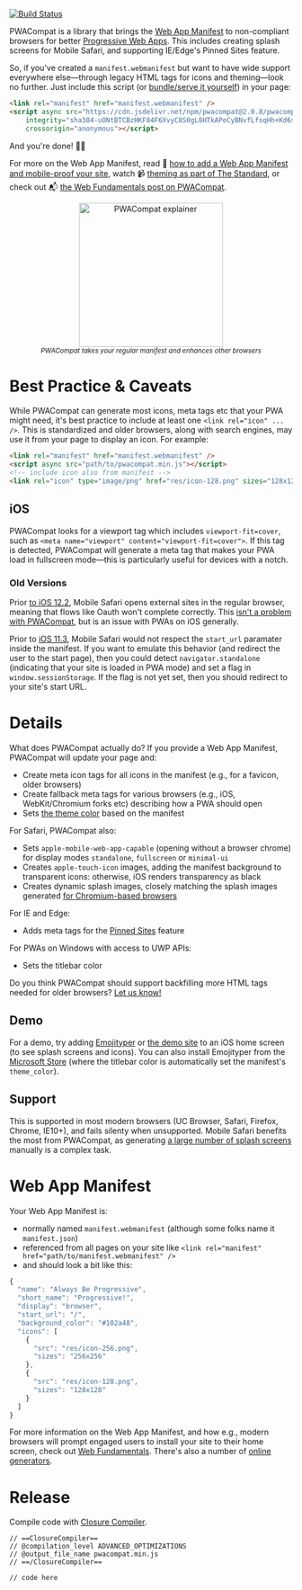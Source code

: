 [![Build Status](https://travis-ci.org/GoogleChromeLabs/pwacompat.svg?branch=master)](https://travis-ci.org/GoogleChromeLabs/pwacompat)

PWACompat is a library that brings the [Web App Manifest](https://developers.google.com/web/fundamentals/web-app-manifest/) to non-compliant browsers for better [Progressive Web Apps](https://en.wikipedia.org/wiki/Progressive_Web_Apps).
This includes creating splash screens for Mobile Safari, and supporting IE/Edge's Pinned Sites feature.

So, if you've created a `manifest.webmanifest` but want to have wide support everywhere else—through legacy HTML tags for icons and theming—look no further.
Just include this script (or [bundle/serve it yourself](https://npmjs.com/package/pwacompat)) in your page:

```html
<link rel="manifest" href="manifest.webmanifest" />
<script async src="https://cdn.jsdelivr.net/npm/pwacompat@2.0.8/pwacompat.min.js"
    integrity="sha384-uONtBTCBzHKF84F6XvyC8S0gL8HTkAPeCyBNvfLfsqHh+Kd6s/kaS4BdmNQ5ktp1"
    crossorigin="anonymous"></script>
```

And you're done! 🎉📄

For more on the Web App Manifest, read 📖 [how to add a Web App Manifest and mobile-proof your site](https://medium.com/dev-channel/how-to-add-a-web-app-manifest-and-mobile-proof-your-site-450e6e485638), watch 📹 [theming as part of The Standard](https://www.youtube.com/watch?v=5fEMTxpA6BA), or check out 📬 [the Web Fundamentals post on PWACompat](https://developers.google.com/web/updates/2018/07/pwacompat).

<p align="center">
  <img src="https://storage.googleapis.com/hwhistlr.appspot.com/pwacompat-explainer.png" height="256" alt="PWACompat explainer" /><br />
  <small><em>PWACompat takes your regular manifest and enhances other browsers</em></small>
</p>

# Best Practice &amp; Caveats

While PWACompat can generate most icons, meta tags etc that your PWA might need, it's best practice to include at least one `<link rel="icon" ... />`.
This is standardized and older browsers, along with search engines, may use it from your page to display an icon.
For example:

```html
<link rel="manifest" href="manifest.webmanifest" />
<script async src="path/to/pwacompat.min.js"></script>
<!-- include icon also from manifest -->
<link rel="icon" type="image/png" href="res/icon-128.png" sizes="128x128" />
```

## iOS

PWACompat looks for a viewport tag which includes `viewport-fit=cover`, such as `<meta name="viewport" content="viewport-fit=cover">`.
If this tag is detected, PWACompat will generate a meta tag that makes your PWA load in fullscreen mode—this is particularly useful for devices with a notch.

### Old Versions

Prior [to iOS 12.2](https://twitter.com/mhartington/status/1089293403089784832), Mobile Safari opens external sites in the regular browser, meaning that flows like Oauth won't complete correctly.
This [isn't a problem with PWACompat](https://github.com/GoogleChromeLabs/pwacompat/issues/15), but is an issue with PWAs on iOS generally.

Prior to [iOS 11.3](https://medium.com/@firt/pwas-are-coming-to-ios-11-3-cupertino-we-have-a-problem-2ff49fd7d6ea), Mobile Safari would not respect the `start_url` paramater inside the manifest.
If you want to emulate this behavior (and redirect the user to the start page), then you could detect `navigator.standalone` (indicating that your site is loaded in PWA mode) and set a flag in `window.sessionStorage`.
If the flag is not yet set, then you should redirect to your site's start URL.

# Details

What does PWACompat actually do?
If you provide a Web App Manifest, PWACompat will update your page and:

* Create meta icon tags for all icons in the manifest (e.g., for a favicon, older browsers)
* Create fallback meta tags for various browsers (e.g., iOS, WebKit/Chromium forks etc) describing how a PWA should open
* Sets [the theme color](https://developers.google.com/web/updates/2014/11/Support-for-theme-color-in-Chrome-39-for-Android) based on the manifest

For Safari, PWACompat also:

* Sets `apple-mobile-web-app-capable` (opening without a browser chrome) for display modes `standalone`, `fullscreen` or `minimal-ui`
* Creates `apple-touch-icon` images, adding the manifest background to transparent icons: otherwise, iOS renders transparency as black
* Creates dynamic splash images, closely matching the splash images generated [for Chromium-based browsers](https://cs.chromium.org/chromium/src/chrome/android/java/src/org/chromium/chrome/browser/webapps/WebappSplashScreenController.java?type=cs&q=webappsplash&sq=package:chromium&g=0&l=70)

For IE and Edge:

* Adds meta tags for the [Pinned Sites](https://blogs.msdn.microsoft.com/jennifer/2011/04/20/ie-pinned-sites-part-1-what-are-pinned-sites/) feature

For PWAs on Windows with access to UWP APIs:

* Sets the titlebar color

Do you think PWACompat should support backfilling more HTML tags needed for older browsers?
[Let us know!](https://github.com/GoogleChromeLabs/pwacompat/issues)

## Demo

For a demo, try adding [Emojityper](https://emojityper.com/) or [the demo site](https://googlechromelabs.github.io/pwacompat/test/) to an iOS home screen (to see splash screens and icons).
You can also install Emojityper from the [Microsoft Store](https://www.microsoft.com/p/emojityper/9np2xx3sxmct) (where the titlebar color is automatically set the manifest's `theme_color`).

## Support

This is supported in most modern browsers (UC Browser, Safari, Firefox, Chrome, IE10+), and fails silenty when unsupported.
Mobile Safari benefits the most from PWACompat, as generating [a large number of splash screens](https://google.com/search?q=ios%20webapp%20splash%20screens) manually is a complex task.

# Web App Manifest

Your Web App Manifest is:

* normally named `manifest.webmanifest` (although some folks name it `manifest.json`)
* referenced from all pages on your site like `<link rel="manifest" href="path/to/manifest.webmanifest" />`
* and should look a bit like this:

```js
{
  "name": "Always Be Progressive",
  "short_name": "Progressive!",
  "display": "browser",
  "start_url": "/",
  "background_color": "#102a48",
  "icons": [
    {
      "src": "res/icon-256.png",
      "sizes": "256x256"
    },
    {
      "src": "res/icon-128.png",
      "sizes": "128x128"
    }
  ]
}
```

For more information on the Web App Manifest, and how e.g., modern browsers will prompt engaged users to install your site to their home screen, check out [Web Fundamentals](https://developers.google.com/web/fundamentals/web-app-manifest/).
There's also a number of [online generators](https://www.google.com/search?q=web+app+manifest+generator).

# Release

Compile code with [Closure Compiler](https://closure-compiler.appspot.com/home).

```
// ==ClosureCompiler==
// @compilation_level ADVANCED_OPTIMIZATIONS
// @output_file_name pwacompat.min.js
// ==/ClosureCompiler==

// code here
```
